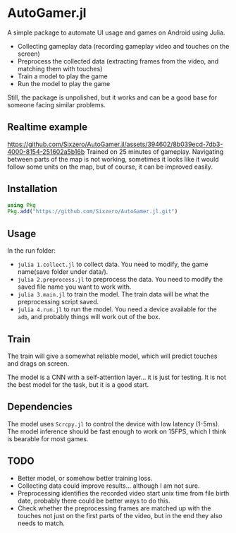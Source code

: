 # AutoGamer.jl

A simple package to automate UI usage and games on Android using Julia.

- Collecting gameplay data (recording gameplay video and touches on the screen)
- Preprocess the collected data (extracting frames from the video, and matching them with touches)
- Train a model to play the game
- Run the model to play the game

Still, the package is unpolished, but it works and can be a good base for someone facing similar problems.

## Realtime example

https://github.com/Sixzero/AutoGamer.jl/assets/394602/8b039ecd-7db3-4000-8154-251602a5b16b
Trained on 25 minutes of gameplay. Navigating between parts of the map is not working, sometimes it looks like it would follow some units on the map, but of course, it can be improved easily. 

## Installation

```julia
using Pkg
Pkg.add("https://github.com/Sixzero/AutoGamer.jl.git")
```

## Usage

In the run folder:
- `julia 1.collect.jl` to collect data. You need to modify, the game name(save folder under data/).
- `julia 2.preprocess.jl` to preprocess the data. You need to modify the saved file name you want to work with.
- `julia 3.main.jl` to train the model. The train data will be what the preprocessing script saved.
- `julia 4.run.jl` to run the model. You need a device available for the `adb`, and probably things will work out of the box.

## Train

The train will give a somewhat reliable model, which will predict touches and drags on screen. 

The model is a CNN with a self-attention layer... it is just for testing. It is not the best model for the task, but it is a good start.

## Dependencies

The model uses `Scrcpy.jl` to control the device with low latency (1-5ms). The model inference should be fast enough to work on 15FPS, which I think is bearable for most games.

## TODO

- Better model, or somehow better training loss.
- Collecting data could improve results... although I am not sure. 
- Preprocessing identifies the recorded video start unix time from file birth date, probably there could be better ways to do this.
 - Check whether the preprocessing frames are matched up with the touches not just on the first parts of the video, but in the end they also needs to match.
